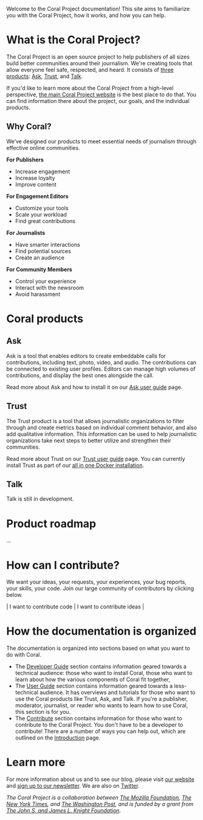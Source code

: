 Welcome to the Coral Project documentation! This site aims to familiarize you with the Coral Project, how it works, and how you can help.

# What is the Coral Project?

The Coral Project is an open source project to help publishers of all sizes build better communities around their journalism. We're creating tools that allow everyone feel safe, respected, and heard. It consists of [three products](#coral-products): [Ask](#ask), [Trust](#trust), and [Talk](#talk).

If you'd like to learn more about the Coral Project from a high-level perspective, [the main Coral Project website](https://www.coralproject.net) is the best place to do that. You can find information there about the project, our goals, and the individual products.

## Why Coral?

We’ve designed our products to meet essential needs of journalism through effective online communities.

**For Publishers**

* Increase engagement
* Increase loyalty
* Improve content

**For Engagement Editors**

* Customize your tools
* Scale your workload
* Find great contributions

**For Journalists**

* Have smarter interactions
* Find potential sources
* Create an audience

**For Community Members**

* Control your experience
* Interact with the newsroom
* Avoid harassment

# Coral products

## Ask
Ask is a tool that enables editors to create embeddable calls for contributions, including text, photo, video, and audio. The contributions can be connected to existing user profiles. Editors can manage high volumes of contributions, and display the best ones alongside the call.

Read more about Ask and how to install it on our [Ask user guide](user/ask) page.

## Trust
The Trust product is a tool that allows journalistic organizations to filter through and create metrics based on individual comment behavior, and also add qualitative information. This information can be used to help journalistic organizations take next steps to better utilize and strengthen their communities.

Read more about Trust on our [Trust user guide](user/trust) page. You can currently install Trust as part of our [all in one Docker installation](quickstart/install).

## Talk
Talk is still in development.

# Product roadmap

...

# How can I contribute?

We want your ideas, your requests, your experiences, your bug reports, your skills, your code. Join our large community of contributors by clicking below.

| I want to contribute code | I want to contribute ideas |


# How the documentation is organized

The documentation is organized into sections based on what you want to do with Coral.

* The [Developer Guide](developer) section contains information geared towards a technical audience: those who want to install Coral, those who want to learn about how the various components of Coral fit together,
* The [User Guide](user_guide) section contains information geared towards a less-technical audience. It has overviews and tutorials for those who want to use the Coral products like Trust, Ask, and Talk. If you're a publisher, moderator, journalist, or reader who wants to learn how to use Coral, this section is for you.
* The [Contribute](contribute) section contains information for those who want to contribute to the Coral Project. You don't have to be a developer to contribute! There are a number of ways you can help out, which are outlined on the [Introduction](contribute) page.

# Learn more

For more information about us and to see our blog, please visit [our website](https://coralproject.net) and [sign up to our newsletter](http://tinyletter.com/coralproject). We are also on [Twitter](https://twitter.com/coralproject).

_The Coral Project is a collaboration between [The Mozilla Foundation](https://www.mozilla.org/en-US/foundation/), [The New York Times](http://nytimes.com), and [The Washington Post](http://washingtonpost.com), and is funded by a grant from [The John S. and James L. Knight Foundation](http://knightfoundation.org)._
